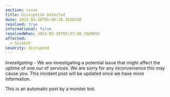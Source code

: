 ```yaml
---
section: issue
title: Disruption Detected
date: 2022-02-26T05:06:28.193034Z
resolved: true
informational: false
resolvedWhen: 2022-02-26T05:07:38.748905Z
affected:
  - Snikket
severity: disrupted
---
```

*Investigating* - We are investigating a potential issue that might affect the uptime of one our of services. We are sorry for any inconvenience this may cause you. This incident post will be updated once we have more information.

This is an automatic post by a monitor bot.
        
